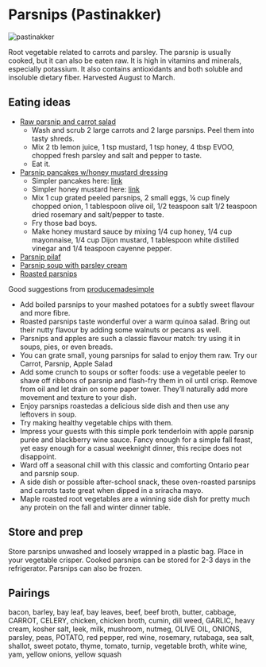 # Parsnips (Pastinakker)

![pastinakker](https://thelandconnection.org/wp-content/uploads/2019/11/Parsnip2.jpg)

Root vegetable related to carrots and parsley.
The parsnip is usually cooked, but it can also be eaten raw.
It is high in vitamins and minerals, especially potassium. 
It also contains antioxidants and both soluble and insoluble dietary fiber. 
Harvested August to March.

## Eating ideas

* [Raw parsnip and carrot salad](https://noteatingoutinny.com/2010/04/15/raw-carrot-parsnip-salad/)  
    * Wash and scrub 2 large carrots and 2 large parsnips. Peel them into tasty shreds.
    * Mix 2 tb lemon juice, 1 tsp mustard, 1 tsp honey, 4 tbsp EVOO, chopped fresh parsley and salt and pepper to taste.
    * Eat it.
* [Parsnip pancakes w/honey mustard dressing](https://www.bbcgoodfood.com/recipes/parsnip-pancakes-honey-mustard-dressing)
    * Simpler pancakes here: [link](https://www.allrecipes.com/recipe/239758/simple-parsnip-pancakes/)
    * Simpler honey mustard here: [link](https://pinchofyum.com/5-minute-honey-mustard-sauce)
    * Mix 1 cup grated peeled parsnips, 2 small eggs, ¼ cup finely chopped onion, 1 tablespoon olive oil, 1/2 teaspoon salt
      1/2 teaspoon dried rosemary and salt/pepper to taste.
    * Fry those bad boys.
    * Make honey mustard sauce by mixing 1/4 cup honey, 1/4 cup mayonnaise, 1/4 cup Dijon mustard, 1 tablespoon white distilled vinegar
      and 1/4 teaspoon cayenne pepper.
* [Parsnip pilaf](https://www.bbcgoodfood.com/recipes/parsnip-pilaf)
* [Parsnip soup with parsley cream](https://www.bbcgoodfood.com/recipes/parsnip-soup-parsley-cream)
* [Roasted parsnips](https://www.delish.com/cooking/recipe-ideas/a26813128/roast-parsnips-recipe/)

Good suggestions from [producemadesimple](https://producemadesimple.ca/goes-well-parsnips/)
* Add boiled parsnips to your mashed potatoes for a subtly sweet flavour and more fibre.
* Roasted parsnips taste wonderful over a warm quinoa salad. Bring out their nutty flavour by adding some walnuts or pecans as well.
* Parsnips and apples are such a classic flavour match: try using it in soups, pies, or even breads.
* You can grate small, young parsnips for salad to enjoy them raw. Try our Carrot, Parsnip, Apple Salad 
* Add some crunch to soups or softer foods: use a vegetable peeler to shave off ribbons of parsnip and flash-fry them in oil until crisp. Remove from oil and let drain on some paper tower. They’ll naturally add more movement and texture to your dish.
* Enjoy parsnips roastedas a delicious side dish and then use any leftovers in soup.
* Try making healthy vegetable chips with them.
* Impress your guests with this simple pork tenderloin with apple parsnip purée and blackberry wine sauce. Fancy enough for a simple fall feast, yet easy enough for a casual weeknight dinner, this recipe does not disappoint.
* Ward off a seasonal chill with this classic and comforting Ontario pear and parsnip soup.
* A side dish or possible after-school snack, these oven-roasted parsnips and carrots taste great when dipped in a sriracha mayo.
* Maple roasted root vegetables are a winning side dish for pretty much any protein on the fall and winter dinner table.

## Store and prep

Store parsnips unwashed and loosely wrapped in a plastic bag.
Place in your vegetable crisper.
Cooked parsnips can be stored for 2-3 days in the refrigerator.
Parsnips can also be frozen.


## Pairings

bacon, barley, bay leaf, bay leaves, beef, beef broth, butter, cabbage, CARROT, CELERY, chicken, chicken broth,
cumin, dill weed, GARLIC, heavy cream, kosher salt, leek, milk, mushroom, nutmeg, OLIVE OIL, ONIONS, parsley, peas, POTATO,
red pepper, red wine, rosemary, rutabaga, sea salt, shallot, sweet potato, thyme, tomato, turnip, vegetable broth,
white wine, yam, yellow onions, yellow squash
